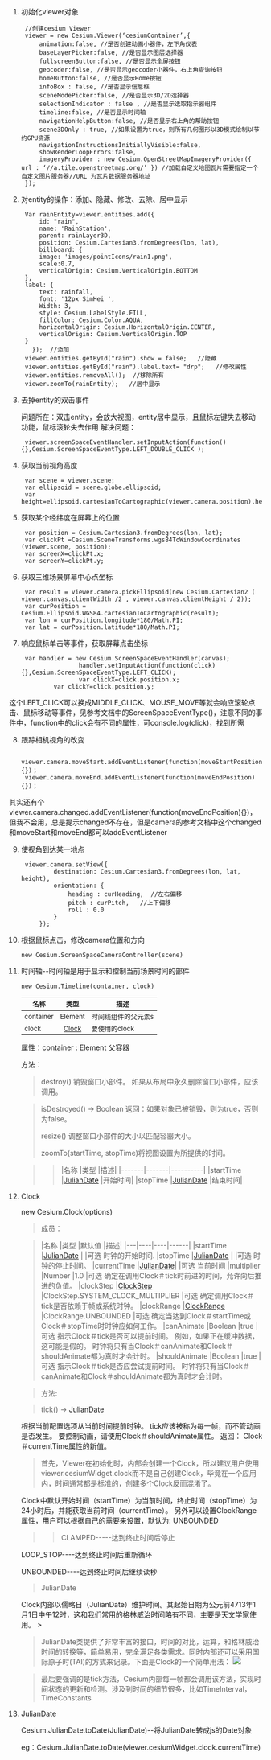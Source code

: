 <style>
	table{
		border:0;margin:0;border-collapse:collapse;border-spacing:0;
		font-size: 13px;
	}
</style>
1. 初始化viewer对象
       
		//创建cesium Viewer
		viewer = new Cesium.Viewer(‘cesiumContainer’,{
			animation:false, //是否创建动画小器件，左下角仪表
			baseLayerPicker:false, //是否显示图层选择器
			fullscreenButton:false, //是否显示全屏按钮
			geocoder:false, //是否显示geocoder小器件，右上角查询按钮
			homeButton:false, //是否显示Home按钮
			infoBox : false, //是否显示信息框
			sceneModePicker:false, //是否显示3D/2D选择器
			selectionIndicator : false , //是否显示选取指示器组件
			timeline:false, //是否显示时间轴
			navigationHelpButton:false, //是否显示右上角的帮助按钮
			scene3DOnly : true, //如果设置为true，则所有几何图形以3D模式绘制以节约GPU资源
			navigationInstructionsInitiallyVisible:false,
			showRenderLoopErrors:false,
			imageryProvider : new Cesium.OpenStreetMapImageryProvider({ url : ‘//a.tile.openstreetmap.org/’ }) //加载自定义地图瓦片需要指定一个自定义图片服务器//URL 为瓦片数据服务器地址
		});

2. 对entity的操作：添加、隐藏、修改、去除、居中显示
	
		Var rainEntity=viewer.entities.add({
		   	id: "rain",
			name: 'RainStation',
		 	parent: rainLayer3D,
			position: Cesium.Cartesian3.fromDegrees(lon, lat),
			billboard: {
			image: 'images/pointIcons/rain1.png',
			scale:0.7,
			verticalOrigin: Cesium.VerticalOrigin.BOTTOM
		},
		label: {
			text: rainfall,
			font: '12px SimHei ',
			Width: 3,
			style: Cesium.LabelStyle.FILL,
			fillColor: Cesium.Color.AQUA,
			horizontalOrigin: Cesium.HorizontalOrigin.CENTER,
			verticalOrigin: Cesium.VerticalOrigin.TOP
		}
		  });  //添加
		viewer.entities.getById("rain").show = false;   //隐藏
		viewer.entities.getById("rain").label.text= "drp";   //修改属性
		viewer.entities.removeAll();  //移除所有
		viewer.zoomTo(rainEntity);   //居中显示
3. 去掉entity的双击事件

	问题所在：双击entity，会放大视图，entity居中显示，且鼠标左键失去移动功能，鼠标滚轮失去作用
	解决问题：
		
		viewer.screenSpaceEventHandler.setInputAction(function(){},Cesium.ScreenSpaceEventType.LEFT_DOUBLE_CLICK );
	 
4. 获取当前视角高度
	
		var scene = viewer.scene;
		var ellipsoid = scene.globe.ellipsoid;
		var height=ellipsoid.cartesianToCartographic(viewer.camera.position).height;
 
5. 获取某个经纬度在屏幕上的位置
	
		var position = Cesium.Cartesian3.fromDegrees(lon, lat);
		var clickPt =Cesium.SceneTransforms.wgs84ToWindowCoordinates (viewer.scene, position);
		var screenX=clickPt.x;
		var screenY=clickPt.y;
 
6. 获取三维场景屏幕中心点坐标

		var result = viewer.camera.pickEllipsoid(new Cesium.Cartesian2 ( viewer.canvas.clientWidth /2 , viewer.canvas.clientHeight / 2));
		var curPosition = Cesium.Ellipsoid.WGS84.cartesianToCartographic(result);
		var lon = curPosition.longitude*180/Math.PI;
		var lat = curPosition.latitude*180/Math.PI;
 
7. 响应鼠标单击等事件，获取屏幕点击坐标
		
		var handler = new Cesium.ScreenSpaceEventHandler(canvas);
		               handler.setInputAction(function(click){},Cesium.ScreenSpaceEventType.LEFT_CLICK);
		               var clickX=click.position.x;
		        var clickY=click.position.y;
这个LEFT_CLICK可以换成MIDDLE_CLICK、MOUSE_MOVE等就会响应滚轮点击、鼠标移动等事件，见参考文档中的ScreenSpaceEventType()，注意不同的事件中，function中的click会有不同的属性，可console.log(click)，找到所需
 
8. 跟踪相机视角的改变
		
		viewer.camera.moveStart.addEventListener(function(moveStartPosition){})；
		viewer.camera.moveEnd.addEventListener(function(moveEndPosition){})；
其实还有个
viewer.camera.changed.addEventListener(function(moveEndPosition){})，但我不会用，总是提示changed不存在，但是camera的参考文档中这个changed和moveStart和moveEnd都可以addEventListener
 
9. 使视角到达某一地点
		
		viewer.camera.setView({
		        destination: Cesium.Cartesian3.fromDegrees(lon, lat, height),
		        orientation: {
		            heading : curHeading,  //左右偏移
		            pitch : curPitch,   //上下偏移
		            roll : 0.0                           
		        }
		    });

10. 根据鼠标点击，修改camera位置和方向
		
		new Cesium.ScreenSpaceCameraController(scene)

11. 时间轴--时间轴是用于显示和控制当前场景时间的部件

		new Cesium.Timeline(container, clock)

	| 名称	   | 类型       | 描述       |
	| -------- |:----------:|-------------------|
	| container| Element	| 时间线组件的父元素s |
	| clock	   | [Clock](http://cesiumjs.org/Cesium/Build/Documentation/Clock.html)	    | 要使用的clock      |
	
	属性：container : Element 父容器
	
	方法：

	>destroy()	销毁窗口小部件。 如果从布局中永久删除窗口小部件，应该调用。

	>isDestroyed() → Boolean   返回：如果对象已被销毁，则为true，否则为false。
	>	
	>resize()   调整窗口小部件的大小以匹配容器大小。
	>
	>zoomTo(startTime, stopTime)将视图设置为所提供的时间。

	>>|名称	|类型	|描述|
	|-------|-------|----------|
	|startTime	|[JulianDate](http://cesiumjs.org/Cesium/Build/Documentation/JulianDate.html)	|开始时间|
	|stopTime	|[JulianDate](http://cesiumjs.org/Cesium/Build/Documentation/JulianDate.html)	|结束时间|

12. Clock

	new Cesium.Clock(options)
	
	>成员：

	>|名称	 |类型	|默认值	|描述|
	|---|----|----|------|
	|startTime	|[JulianDate](http://cesiumjs.org/Cesium/Build/Documentation/JulianDate.html)	|	|可选  时钟的开始时间.
	|stopTime	|[JulianDate](http://cesiumjs.org/Cesium/Build/Documentation/JulianDate.html)	|	|可选 时钟的停止时间。
	|currentTime	|[JulianDate](http://cesiumjs.org/Cesium/Build/Documentation/JulianDate.html)|		|可选 当前时间
	|multiplier	|Number	|1.0	|可选  确定在调用Clock＃tick时前进的时间，允许向后推进的负值。
	|clockStep	|[ClockStep](http://cesiumjs.org/Cesium/Build/Documentation/ClockStep.html)	|ClockStep.SYSTEM_CLOCK_MULTIPLIER	|可选  确定调用Clock＃tick是否依赖于帧或系统时钟。
	|clockRange	|[ClockRange](http://cesiumjs.org/Cesium/Build/Documentation/ClockRange.html)	|ClockRange.UNBOUNDED	|可选   确定当达到Clock＃startTime或Clock＃stopTime时时钟应如何工作。
	|canAnimate	|Boolean	|true	|可选   指示Clock＃tick是否可以提前时间。 例如，如果正在缓冲数据，这可能是假的。 时钟将只有当Clock＃canAnimate和Clock＃shouldAnimate都为真时才会计时。
	|shouldAnimate	|Boolean	|true	|可选  指示Clock＃tick是否应尝试提前时间。 时钟将只有当Clock＃canAnimate和Clock＃shouldAnimate都为真时才会计时。

	>方法:

	>    tick() → [JulianDate](http://cesiumjs.org/Cesium/Build/Documentation/JulianDate.html)
	>    
	根据当前配置选项从当前时间提前时钟。 tick应该被称为每一帧，而不管动画是否发生。 要控制动画，请使用Clock＃shouldAnimate属性。
	返回：
	Clock＃currentTime属性的新值。

	>首先，Viewer在初始化时，内部会创建一个Clock，所以建议用户使用viewer.cesiumWidget.clock而不是自己创建Clock，毕竟在一个应用内，时间通常都是标准的，创建多个Clock反而混淆了。
	>
	Clock中默认开始时间（startTime）为当前时间，终止时间（stopTime）为24小时后，并能获取当前时间（currentTime）。
		另外可以设置ClockRange属性，用户可以根据自己的需要来设置，默认为: UNBOUNDED

	>>    CLAMPED-----达到终止时间后停止
	>>
	   LOOP_STOP----达到终止时间后重新循环
	>>
	UNBOUNDED----达到终止时间后继续读秒

	>JulianDate
	>
       Clock内部以儒略日（JulianDate）维护时间。其起始日期为公元前4713年1月1日中午12时，这和我们常用的格林威治时间略有不同，主要是天文学家使用。
		>
	>JulianDate类提供了非常丰富的接口，时间的对比，运算，和格林威治时间的转换等，简单易用，完全满足各类需求。同时内部还可以采用国际原子时(TAI)的方式来记录。下面是Clock的一个简单用法：
	>![](http://i.imgur.com/Zd8rcBG.png)
	

     >最后要强调的是tick方法，Cesium内部每一帧都会调用该方法，实现时间状态的更新和检测。涉及到时间的细节很多，比如TimeInterval，TimeConstants

13. JulianDate

	Cesium.JulianDate.toDate(JulianDate)--将JulianDate转成js的Date对象

	eg：Cesium.JulianDate.toDate(viewer.cesiumWidget.clock.currentTime)